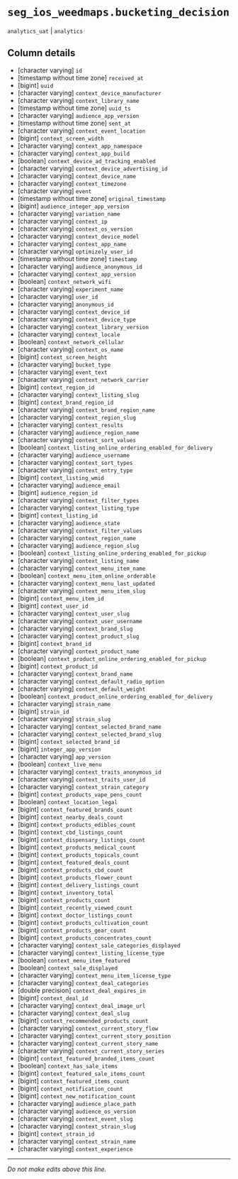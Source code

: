 # `seg_ios_weedmaps.bucketing_decision`
`analytics_uat` | `analytics`

## Column details
* [character varying] `id`
* [timestamp without time zone] `received_at`
* [bigint]    `uuid`
* [character varying] `context_device_manufacturer`
* [character varying] `context_library_name`
* [timestamp without time zone] `uuid_ts`
* [character varying] `audience_app_version`
* [timestamp without time zone] `sent_at`
* [character varying] `context_event_location`
* [bigint]    `context_screen_width`
* [character varying] `context_app_namespace`
* [character varying] `context_app_build`
* [boolean]   `context_device_ad_tracking_enabled`
* [character varying] `context_device_advertising_id`
* [character varying] `context_device_name`
* [character varying] `context_timezone`
* [character varying] `event`
* [timestamp without time zone] `original_timestamp`
* [bigint]    `audience_integer_app_version`
* [character varying] `variation_name`
* [character varying] `context_ip`
* [character varying] `context_os_version`
* [character varying] `context_device_model`
* [character varying] `context_app_name`
* [character varying] `optimizely_user_id`
* [timestamp without time zone] `timestamp`
* [character varying] `audience_anonymous_id`
* [character varying] `context_app_version`
* [boolean]   `context_network_wifi`
* [character varying] `experiment_name`
* [character varying] `user_id`
* [character varying] `anonymous_id`
* [character varying] `context_device_id`
* [character varying] `context_device_type`
* [character varying] `context_library_version`
* [character varying] `context_locale`
* [boolean]   `context_network_cellular`
* [character varying] `context_os_name`
* [bigint]    `context_screen_height`
* [character varying] `bucket_type`
* [character varying] `event_text`
* [character varying] `context_network_carrier`
* [bigint]    `context_region_id`
* [character varying] `context_listing_slug`
* [bigint]    `context_brand_region_id`
* [character varying] `context_brand_region_name`
* [character varying] `context_region_slug`
* [character varying] `context_results`
* [character varying] `audience_region_name`
* [character varying] `context_sort_values`
* [boolean]   `context_listing_online_ordering_enabled_for_delivery`
* [character varying] `audience_username`
* [character varying] `context_sort_types`
* [character varying] `context_entry_type`
* [bigint]    `context_listing_wmid`
* [character varying] `audience_email`
* [bigint]    `audience_region_id`
* [character varying] `context_filter_types`
* [character varying] `context_listing_type`
* [bigint]    `context_listing_id`
* [character varying] `audience_state`
* [character varying] `context_filter_values`
* [character varying] `context_region_name`
* [character varying] `audience_region_slug`
* [boolean]   `context_listing_online_ordering_enabled_for_pickup`
* [character varying] `context_listing_name`
* [character varying] `context_menu_item_name`
* [boolean]   `context_menu_item_online_orderable`
* [character varying] `context_menu_last_updated`
* [character varying] `context_menu_item_slug`
* [bigint]    `context_menu_item_id`
* [bigint]    `context_user_id`
* [character varying] `context_user_slug`
* [character varying] `context_user_username`
* [character varying] `context_brand_slug`
* [character varying] `context_product_slug`
* [bigint]    `context_brand_id`
* [character varying] `context_product_name`
* [boolean]   `context_product_online_ordering_enabled_for_pickup`
* [bigint]    `context_product_id`
* [character varying] `context_brand_name`
* [character varying] `context_default_radio_option`
* [character varying] `context_default_weight`
* [boolean]   `context_product_online_ordering_enabled_for_delivery`
* [character varying] `strain_name`
* [bigint]    `strain_id`
* [character varying] `strain_slug`
* [character varying] `context_selected_brand_name`
* [character varying] `context_selected_brand_slug`
* [bigint]    `context_selected_brand_id`
* [bigint]    `integer_app_version`
* [character varying] `app_version`
* [boolean]   `context_live_menu`
* [character varying] `context_traits_anonymous_id`
* [character varying] `context_traits_user_id`
* [character varying] `context_strain_category`
* [bigint]    `context_products_vape_pens_count`
* [boolean]   `context_location_legal`
* [bigint]    `context_featured_brands_count`
* [bigint]    `context_nearby_deals_count`
* [bigint]    `context_products_edibles_count`
* [bigint]    `context_cbd_listings_count`
* [bigint]    `context_dispensary_listings_count`
* [bigint]    `context_products_medical_count`
* [bigint]    `context_products_topicals_count`
* [bigint]    `context_featured_deals_count`
* [bigint]    `context_products_cbd_count`
* [bigint]    `context_products_flower_count`
* [bigint]    `context_delivery_listings_count`
* [bigint]    `context_inventory_total`
* [bigint]    `context_products_count`
* [bigint]    `context_recently_viewed_count`
* [bigint]    `context_doctor_listings_count`
* [bigint]    `context_products_cultivation_count`
* [bigint]    `context_products_gear_count`
* [bigint]    `context_products_concentrates_count`
* [character varying] `context_sale_categories_displayed`
* [character varying] `context_listing_license_type`
* [boolean]   `context_menu_item_featured`
* [boolean]   `context_sale_displayed`
* [character varying] `context_menu_item_license_type`
* [character varying] `context_deal_categories`
* [double precision] `context_deal_expires_in`
* [bigint]    `context_deal_id`
* [character varying] `context_deal_image_url`
* [character varying] `context_deal_slug`
* [bigint]    `context_recommended_products_count`
* [character varying] `context_current_story_flow`
* [character varying] `context_current_story_position`
* [character varying] `context_current_story_name`
* [character varying] `context_current_story_series`
* [bigint]    `context_featured_branded_items_count`
* [boolean]   `context_has_sale_items`
* [bigint]    `context_featured_sale_items_count`
* [bigint]    `context_featured_items_count`
* [bigint]    `context_notification_count`
* [bigint]    `context_new_notification_count`
* [character varying] `audience_place_path`
* [character varying] `audience_os_version`
* [character varying] `context_event_slug`
* [character varying] `context_strain_slug`
* [bigint]    `context_strain_id`
* [character varying] `context_strain_name`
* [character varying] `context_experience`

-------------------------------------------------------------------------------
*Do not make edits above this line.*
